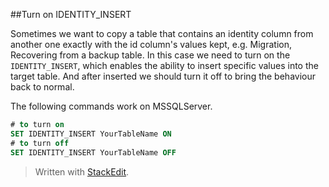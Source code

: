 ##Turn on IDENTITY_INSERT

Sometimes we want to copy a table that contains an identity column from another one exactly with the id column's values kept, e.g. Migration, Recovering from a backup table. In this case we need to turn on the `IDENTITY_INSERT`, which enables the ability to insert specific values into the target table. And after inserted we should turn it off to bring the behaviour back to normal.

The following commands work on MSSQLServer.
```SQL
# to turn on
SET IDENTITY_INSERT YourTableName ON
# to turn off
SET IDENTITY_INSERT YourTableName OFF
```

> Written with [StackEdit](https://stackedit.io/).